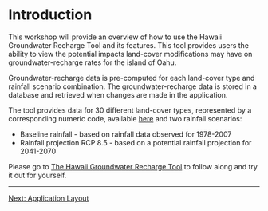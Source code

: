 # Introduction

This workshop will provide an overview of how to use the Hawaii Groundwater Recharge Tool and its features. This tool provides users the ability to view the potential impacts land-cover modifications may have on groundwater-recharge rates for the island of Oahu.

Groundwater-recharge data is pre-computed for each land-cover type and rainfall scenario combination. The groundwater-recharge data is stored in a database and retrieved when changes are made in the application.

The tool provides data for 30 different land-cover types, represented by a corresponding  numeric code, available [here](https://recharge.ikewai.org/#/land_cover_table) and two rainfall scenarios:

* Baseline rainfall - based on rainfall data observed for 1978-2007
* Rainfall projection RCP 8.5 - based on a potential rainfall projection for 2041-2070

Please go to [The Hawaii Groundwater Recharge Tool](https://recharge.ikewai.org/#/workspace) to follow along and try it out for yourself.

---

[Next: Application Layout](./1_app_layout.md)

